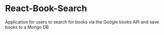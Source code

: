 # React-Book-Search
Application for users to search for books via the Google books API and save books to a Mongo DB
